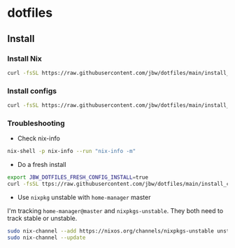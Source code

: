 # dotfiles

## Install

### Install Nix

```sh
curl -fsSL https://raw.githubusercontent.com/jbw/dotfiles/main/install_nix.sh | bash
```

### Install configs

```sh
curl -fsSL https://raw.githubusercontent.com/jbw/dotfiles/main/install_configs.sh | bash
```

### Troubleshooting

* Check nix-info

```sh
nix-shell -p nix-info --run "nix-info -m"
```

* Do a fresh install

```sh
export JBW_DOTFILES_FRESH_CONFIG_INSTALL=true
curl -fsSL ttps://raw.githubusercontent.com/jbw/dotfiles/main/install_configs.sh | bash
```

* Use `nixpkg` unstable with `home-manager` master

I'm tracking `home-manager@master` and `nixpkgs-unstable`. They both need to track stable or unstable. 

```sh
sudo nix-channel --add https://nixos.org/channels/nixpkgs-unstable unstable
sudo nix-channel --update
```
